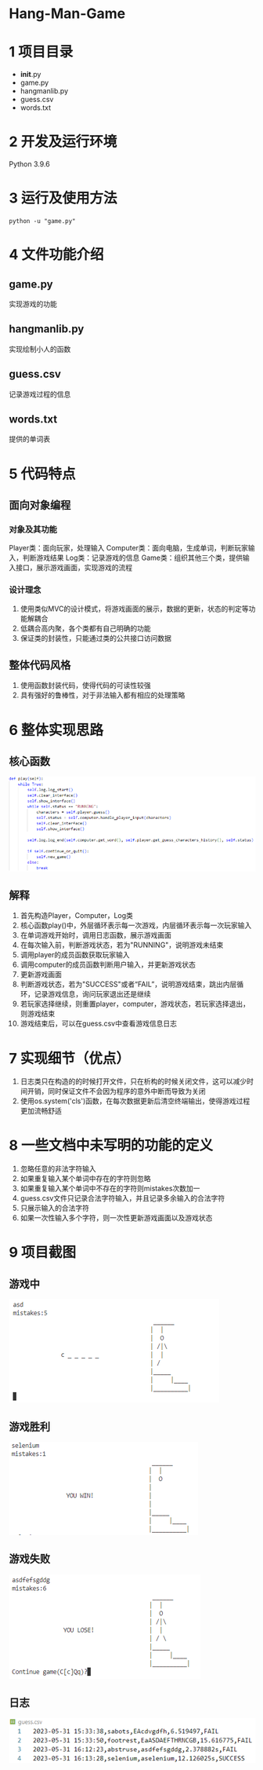 # Hang-Man-Game

# 1 项目目录

- __init__.py
- game.py
- hangmanlib.py
- guess.csv
- words.txt
# 2 开发及运行环境
Python 3.9.6
# 3 运行及使用方法
`python -u "game.py"`
# 4 文件功能介绍
## game.py
实现游戏的功能
## hangmanlib.py
实现绘制小人的函数
## guess.csv
记录游戏过程的信息
## words.txt
提供的单词表

# 5 代码特点
## 面向对象编程
### 对象及其功能
Player类：面向玩家，处理输入
Computer类：面向电脑，生成单词，判断玩家输入，判断游戏结果
Log类：记录游戏的信息
Game类：组织其他三个类，提供输入接口，展示游戏画面，实现游戏的流程
### 设计理念

1. 使用类似MVC的设计模式，将游戏画面的展示，数据的更新，状态的判定等功能解耦合
2. 低耦合高内聚，各个类都有自己明确的功能
3. 保证类的封装性，只能通过类的公共接口访问数据

## 整体代码风格

1. 使用函数封装代码，使得代码的可读性较强
2. 具有强好的鲁棒性，对于非法输入都有相应的处理策略

# 6 整体实现思路
## 核心函数
![image.png](./img/core%20function.png)
## 解释

1. 首先构造Player，Computer，Log类
2. 核心函数play()中，外层循环表示每一次游戏，内层循环表示每一次玩家输入
3. 在单词游戏开始时，调用日志函数，展示游戏画面
4. 在每次输入前，判断游戏状态，若为"RUNNING"，说明游戏未结束
5. 调用player的成员函数获取玩家输入
6. 调用computer的成员函数判断用户输入，并更新游戏状态
7. 更新游戏画面
8. 判断游戏状态，若为"SUCCESS"或者“FAIL”，说明游戏结束，跳出内层循环，记录游戏信息，询问玩家退出还是继续
9. 若玩家选择继续，则重置player，computer，游戏状态，若玩家选择退出，则游戏结束
10. 游戏结束后，可以在guess.csv中查看游戏信息日志
# 7 实现细节（优点）

1. 日志类只在构造的的时候打开文件，只在析构的时候关闭文件，这可以减少时间开销，同时保证文件不会因为程序的意外中断而导致为关闭
2. 使用os.system('cls')函数，在每次数据更新后清空终端输出，使得游戏过程更加流畅舒适

# 8 一些文档中未写明的功能的定义

1. 忽略任意的非法字符输入
2. 如果重复输入某个单词中存在的字符则忽略
3. 如果重复输入某个单词中不存在的字符则mistakes次数加一
4. guess.csv文件只记录合法字符输入，并且记录多余输入的合法字符
5. 只展示输入的合法字符
6. 如果一次性输入多个字符，则一次性更新游戏画面以及游戏状态

# 9 项目截图
## 游戏中
![image.png](./img/running.png)

## 游戏胜利
![image.png](./img/win.png)
## 游戏失败
![image.png](./img/lose.png)

## 日志
![image.png](./img/log.png)

